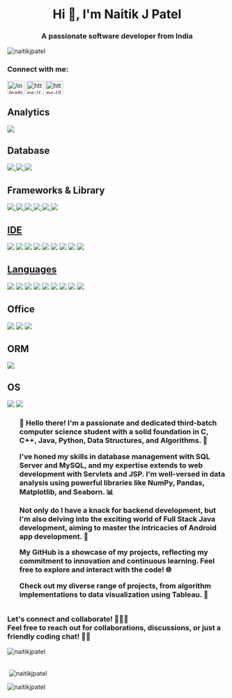 
<h1 align="center">Hi 👋, I'm Naitik J Patel</h1>
<h3 align="center">A passionate software developer from India</h3>

<p align="left"> <img src="https://komarev.com/ghpvc/?username=naitikjpatel&label=Profile%20views&color=0e75b6&style=flat" alt="naitikjpatel" /> </p>

<h3 align="left">Connect with me:</h3>
<p align="left">
<a href="https://linkedin.com/in//in/naitikjpatel/" target="blank"><img align="center" src="https://raw.githubusercontent.com/rahuldkjain/github-profile-readme-generator/master/src/images/icons/Social/linked-in-alt.svg" alt="/in/naitikjpatel/" height="30" width="40" /></a>
<a href="https://kaggle.com/https://www.kaggle.com/naitikpatel2003" target="blank"><img align="center" src="https://raw.githubusercontent.com/rahuldkjain/github-profile-readme-generator/master/src/images/icons/Social/kaggle.svg" alt="https://www.kaggle.com/naitikpatel2003" height="30" width="40" /></a>
<a href="https://www.leetcode.com/https://leetcode.com/naitik_patel/" target="blank"><img align="center" src="https://raw.githubusercontent.com/rahuldkjain/github-profile-readme-generator/master/src/images/icons/Social/leet-code.svg" alt="https://leetcode.com/naitik_patel/" height="30" width="40" /></a>
</p>
  <h2>Analytics</h2>
    <img
      src="https://img.shields.io/badge/Tableau-E97627?style=for-the-badge&logo=Tableau&logoColor=white"
    />
    <br />
    <h2>Database</h2>
    <a href="">
    <img
      src="https://img.shields.io/badge/MySQL-005C84?style=for-the-badge&logo=mysql&logoColor=white"
    />
    </a>
    <a href="">
    <img
      src="https://img.shields.io/badge/Oracle-F80000?style=for-the-badge&logo=Oracle&logoColor=white"
    />
    </a>
    <a href="">
    <img
      src="https://img.shields.io/badge/Sqlite-003B57?style=for-the-badge&logo=sqlite&logoColor=white"
    />
    </a>
    <br/>
    <h2>Frameworks & Library</h2>
    <a href="">
    <img
      src="https://img.shields.io/badge/Jupyter-F37626.svg?&style=for-the-badge&logo=Jupyter&logoColor=white"
    />
      </a>
    <a href="">
    <img
      src="https://img.shields.io/badge/npm-CB3837?style=for-the-badge&logo=npm&logoColor=white"    />
    </a>
      <a href="">
      <img
      src="https://img.shields.io/badge/React-20232A?style=for-the-badge&logo=react&logoColor=61DAFB"
 />
        </a>
    <a href="">
      <img
      src="https://img.shields.io/badge/Redux-593D88?style=for-the-badge&logo=redux&logoColor=white"
 />
      </a>
    <a href="">
      <img
      src="https://img.shields.io/badge/Tailwind_CSS-38B2AC?style=for-the-badge&logo=tailwind-css&logoColor=white"
/>
      </a>
    <a href="">
    <img
      src="https://img.shields.io/badge/Xampp-F37623?style=for-the-badge&logo=xampp&logoColor=white"
/>
<br />
    <h2>IDE</h2>
     <a href=""><img
      src="https://img.shields.io/badge/Android_Studio-3DDC84?style=for-the-badge&logo=android-studio&logoColor=white"
 /></a>
     <a href=""><img
      src="https://img.shields.io/badge/apache%20netbeans-1B6AC6?style=for-the-badge&logo=apache%20netbeans%20IDE&logoColor=white"
/></a>
    <a href=""> <img
      src="https://img.shields.io/badge/Colab-F9AB00?style=for-the-badge&logo=googlecolab&color=525252"
/></a>
    <a href=""> <img
      src="https://img.shields.io/badge/Eclipse-2C2255?style=for-the-badge&logo=eclipse&logoColor=white"
/></a>
    <a href=""> <img
      src="https://img.shields.io/badge/IntelliJ_IDEA-000000.svg?style=for-the-badge&logo=intellij-idea&logoColor=white"
/></a>
    <a href=""> <img
      src="https://img.shields.io/badge/Notepad++-90E59A.svg?style=for-the-badge&logo=notepad%2B%2B&logoColor=black"
 /></a>
     <a href=""><img
      src="https://img.shields.io/badge/PyCharm-000000.svg?&style=for-the-badge&logo=PyCharm&logoColor=white"
/></a>
     <a href=""><img
      src="https://img.shields.io/badge/replit-667881?style=for-the-badge&logo=replit&logoColor=white"
/></a>
    <a href=""> <img
      src="https://img.shields.io/badge/VSCode-0078D4?style=for-the-badge&logo=visual%20studio%20code&logoColor=white"
 />
 <br />
    <h2>Languages</h2>
    <a href=""> <img
      src="https://img.shields.io/badge/C-00599C?style=for-the-badge&logo=c&logoColor=white"
       /></a>
    <a href=""> <img
      src="https://img.shields.io/badge/C%2B%2B-00599C?style=for-the-badge&logo=c%2B%2B&logoColor=white"
    /></a>
     <a href=""><img
      src="https://img.shields.io/badge/CSS3-1572B6?style=for-the-badge&logo=css3&logoColor=white"
    /></a>
    <a href=""> <img
      src="https://img.shields.io/badge/HTML5-E34F26?style=for-the-badge&logo=html5&logoColor=white"
    /></a>
    <a href=""> <img
      src="https://img.shields.io/badge/JavaScript-323330?style=for-the-badge&logo=javascript&logoColor=F7DF1E"
    /></a>
    <a href=""> <img
      src="https://img.shields.io/badge/Numpy-777BB4?style=for-the-badge&logo=numpy&logoColor=white"
    /></a>
     <a href=""><img
      src="https://img.shields.io/badge/Pandas-2C2D72?style=for-the-badge&logo=pandas&logoColor=white"
    /></a>
     <a href=""><img
      src="https://img.shields.io/badge/PLSQL-F80000?style=for-the-badge&logo=oracle&logoColor=black"
    /></a>
     <a href=""><img
      src="https://img.shields.io/badge/Python-FFD43B?style=for-the-badge&logo=python&logoColor=blue"
    /></a>
<br />
    <h2>Office</h2>
    <a href=""> <img
      src="https://img.shields.io/badge/Google%20Sheets-34A853?style=for-the-badge&logo=google-sheets&logoColor=white"
    /></a>
     <a href=""><img
      src="https://img.shields.io/badge/Microsoft_Excel-217346?style=for-the-badge&logo=microsoft-excel&logoColor=white"
    /></a>
     <a href=""><img
      src="https://img.shields.io/badge/Microsoft_Office-D83B01?style=for-the-badge&logo=microsoft-office&logoColor=white"
    /></a>
    <br />
    <h2>ORM</h2>
     <a href=""><img
      src="https://img.shields.io/badge/Hibernate-59666C?style=for-the-badge&logo=Hibernate&logoColor=white"
    /></a>
    <br />
    <h2>OS</h2>
    <a href=""> <img
      src="https://img.shields.io/badge/Android-3DDC84?style=for-the-badge&logo=android&logoColor=white"
    /></a>
     <a href=""><img
      src="https://img.shields.io/badge/Windows_11-0078d4?style=for-the-badge&logo=windows-11&logoColor=white"
    /></a>
 </hr>
<h3>
<ul>👋 Hello there! I'm a passionate and dedicated third-batch computer science student with a solid foundation in C, C++, Java, Python, Data Structures, and Algorithms. 🚀
</ul>
<ul>
I've honed my skills in database management with SQL Server and MySQL, and my expertise extends to web development with Servlets and JSP. I'm well-versed in data analysis using powerful libraries like NumPy, Pandas, Matplotlib, and Seaborn. 📊
</ul>
<ul>
Not only do I have a knack for backend development, but I'm also delving into the exciting world of Full Stack Java development, aiming to master the intricacies of Android app development. 📱
</ul>
<ul>
My GitHub is a showcase of my projects, reflecting my commitment to innovation and continuous learning. Feel free to explore and interact with the code! 🌐
</ul>
<ul>
Check out my diverse range of projects, from algorithm implementations to data visualization using Tableau. 🚀
</ul>
</br>
Let's connect and collaborate! 👨‍💻✨
</br>
Feel free to reach out for collaborations, discussions, or just a friendly coding chat! 🚀✨</h3>

<p><img align="left" src="https://github-readme-stats.vercel.app/api/top-langs?username=naitikjpatel&show_icons=true&locale=en&layout=compact" alt="naitikjpatel" /></p>
</br>
</br>
<p>&nbsp;<img align="center" src="https://github-readme-stats.vercel.app/api?username=naitikjpatel&show_icons=true&locale=en" alt="naitikjpatel" /></p>
<p><img align="center" src="https://github-readme-streak-stats.herokuapp.com/?user=naitikjpatel&" alt="naitikjpatel" /></p>

<!--
**naitikjpatel/naitikjpatel** is a ✨ _special_ ✨ repository because its `README.md` (this file) appears on your GitHub profile.

Here are some ideas to get you started:

- 🔭 I’m currently working on ...
- 🌱 I’m currently learning ...
- 👯 I’m looking to collaborate on ...
- 🤔 I’m looking for help with ...
- 💬 Ask me about ...
- 📫 How to reach me: ...
- 😄 Pronouns: ...
- ⚡ Fun fact: ...
-->


